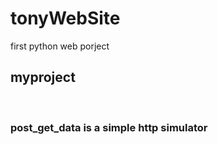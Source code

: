 # tonyWebSite

first python web porject

<h2>myproject</h2>
<br>
<h3>post_get_data is a simple http simulator</h3>
   


